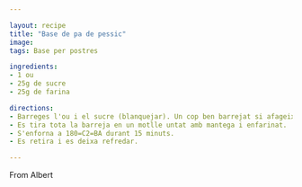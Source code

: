 ```yaml
---

layout: recipe
title: "Base de pa de pessic"
image: 
tags: Base per postres

ingredients:
- 1 ou
- 25g de sucre
- 25g de farina

directions:
- Barreges l'ou i el sucre (blanquejar). Un cop ben barrejat si afageix la farina.
- Es tira tota la barreja en un motlle untat amb mantega i enfarinat.
- S'enforna a 180=C2=BA durant 15 minuts.
- Es retira i es deixa refredar.

---
```


From Albert
